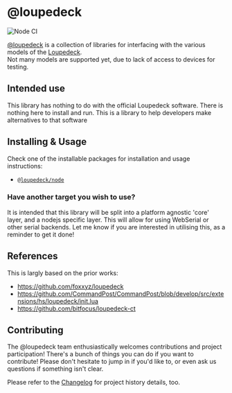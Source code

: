 # @loupedeck

![Node CI](https://github.com/Julusian/node-loupedeck/workflows/Node%20CI/badge.svg)

[@loupedeck](https://www.npmjs.com/org/loupedeck) is a collection of libraries for interfacing with the various models of the [Loupedeck](https://loupedeck.com/uk/).  
Not many models are supported yet, due to lack of access to devices for testing.

## Intended use

This library has nothing to do with the official Loupedeck software. There is nothing here to install and run. This is a library to help developers make alternatives to that software

## Installing & Usage

Check one of the installable packages for installation and usage instructions:

- [`@loupedeck/node`](https://npm.im/@loupedeck/node)
<!-- -   [`@loupedeck/webhid`](https://npm.im/@loupedeck/webhid) -->

### Have another target you wish to use?

It is intended that this library will be split into a platform agnostic 'core' layer, and a nodejs specific layer. This will allow for using WebSerial or other serial backends. Let me know if you are interested in utilising this, as a reminder to get it done!

## References

This is largly based on the prior works:

- https://github.com/foxxyz/loupedeck
- https://github.com/CommandPost/CommandPost/blob/develop/src/extensions/hs/loupedeck/init.lua
- https://github.com/bitfocus/loupedeck-ct

## Contributing

The @loupedeck team enthusiastically welcomes contributions and project participation! There's a bunch of things you can do if you want to contribute! Please don't hesitate to jump in if you'd like to, or even ask us questions if something isn't clear.

Please refer to the [Changelog](CHANGELOG.md) for project history details, too.
